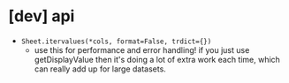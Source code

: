 # [dev] api

- `Sheet.itervalues(*cols, format=False, trdict={})`
  - use this for performance and error handling!  if you just use getDisplayValue then it's doing a lot of extra work each time, which can really add up for large datasets.


